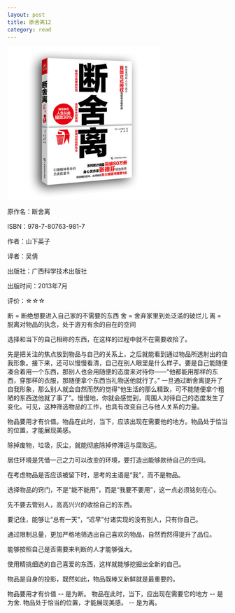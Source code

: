 ```yaml
---
layout: post
title: 断舍离12
category: read
---
```

<img class="cover" src="/images/2016/20161212.jpg" />

原作名：断舍离

ISBN：978-7-80763-981-7

作者：山下英子

译者：吴倩

出版社：广西科学技术出版社

出版时间：2013年7月

评价：☆☆☆

断 = 断绝想要进入自己家的不需要的东西
舍 = 舍弃家里到处泛滥的破烂儿
离 = 脱离对物品的执念，处于游刃有余的自在的空间

选择和当下的自己相称的东西，在这样的过程中就不在需要收拾了。

先是把关注的焦点放到物品与自己的关系上，之后就能看到通过物品所透射出的自我形象。接下来，还可以慢慢看清，自己在别人眼里是什么样子。要是自己能随便凑合着用一个东西，那别人也会用随便的态度来对待你——“他都能用那样的东西，穿那样的衣服，那随便拿个东西当礼物送他就行了。”
一旦通过断舍离提升了自我形象，那么别人就会自然而然的觉得“他生活的那么精致，可不能随便拿个粗陋的东西送他就了事了”。慢慢地，你就会感觉到，周围人对待自己的态度发生了变化。可见，这种筛选物品的工作，也具有改变自己与他人关系的力量。

物品要用才有价值。物品在此时，当下，应该出现在需要他的地方。物品处于恰当的位置，才能展现美感。

除掉废物，垃圾，灰尘，就能彻底除掉停滞运与腐败运。

居住环境是凭借一己之力可以改变的环境，要打造出能够款待自己的空间。

在考虑物品是否应该被留下时，思考的主语是“我”，而不是物品。

选择物品的窍门，不是“能不能用”，而是“我要不要用”，这一点必须铭刻在心。

先不要去管别人，高高兴兴的收拾自己的东西。

要记住，能够让“总有一天”，“迟早”付诸实现的没有别人，只有你自己。

通过限制总量，更加严格地筛选出自己喜欢的物品，自然而然得提升了品位。

能够按照自己是否需要来判断的人才能够强大。

使用精挑细选的自己喜爱的东西，这样就能够挖掘出全新的自己。

物品是自身的投影，既然如此，物品既棒又新鲜就是最重要的。

物品要用才有价值   --   是为断。
物品在此时，当下，应出现在需要它的地方  --  是为舍.
物品处于恰当的位置，才能展现美感。 --  是为离。
